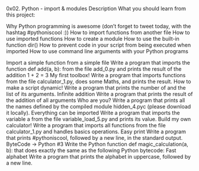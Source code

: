 0x02. Python - import & modules Description What you should learn from this project:

Why Python programming is awesome (don’t forget to tweet today, with the hashtag #pythoniscool :)) How to import functions from another file How to use imported functions How to create a module How to use the built-in function dir() How to prevent code in your script from being executed when imported How to use command line arguments with your Python programs

Import a simple function from a simple file Write a program that imports the function def add(a, b): from the file add_0.py and prints the result of the addition 1 + 2 = 3
My first toolbox! Write a program that imports functions from the file calculator_1.py, does some Maths, and prints the result.
How to make a script dynamic! Write a program that prints the number of and the list of its arguments.
Infinite addition Write a program that prints the result of the addition of all arguments
Who are you? Write a program that prints all the names defined by the compiled module hidden_4.pyc (please download it locally).
Everything can be imported Write a program that imports the variable a from the file variable_load_5.py and prints its value.
Build my own calculator! Write a program that imports all functions from the file calculator_1.py and handles basics operations.
Easy print Write a program that prints #pythoniscool, followed by a new line, in the standard output.
ByteCode -> Python #3 Write the Python function def magic_calculation(a, b): that does exactly the same as the following Python bytecode:
Fast alphabet Write a program that prints the alphabet in uppercase, followed by a new line.
